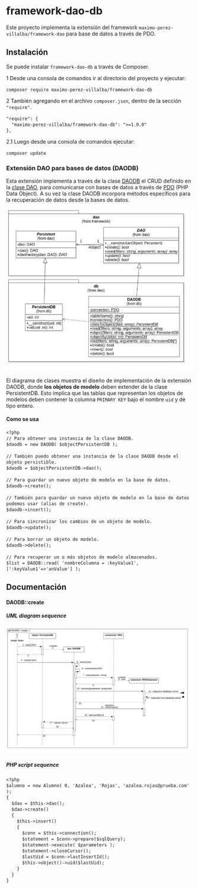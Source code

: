 # framework-dao-db
Este proyecto implementa la extensión del framework `maximo-perez-villalba/framework-dao` para base de datos a través de PDO.


## Instalación
Se puede instalar `framework-dao-db` a través de Composer.

1 Desde una consola de comandos ir al directorio del proyecto y ejecutar:
```
composer require maximo-perez-villalba/framework-dao-db
```

2 También agregando en el archivo `composer.json`, dentro de la sección  `"require"`.
```
"require": {
  "maximo-perez-villalba/framework-dao-db": ">=1.0.0"
},
```
2.1 Luego desde una consola de comandos ejecutar:
```
composer update
```


### Extensión DAO para bases de datos (DAODB)
Esta extensión implementa a través de la clase [DAODB](/src/framework/dao/db/DAODB.php) el CRUD definido en la [clase DAO](https://github.com/maximo-perez-villalba/framework-dao/blob/main/src/framework/dao/DAO.php), para comunicarse con bases de datos a través de [PDO](https://www.php.net/manual/es/class.pdo) (PHP Data Object). A su vez la clase DAODB incorpora métodos específicos para la recuperación de datos desde la bases de datos.


![image:uml-class-daodb.png](/docs/uml-class-daodb.png)

El diagrama de clases muestra el diseño de implementación de la extensión DAODB, donde **los objetos de modelo** deben extender de la clase PersistentDB. Esto implica que las tablas que representan los objetos de modelos deben contener la columna `PRIMARY KEY` bajo el nombre `uid` y de tipo entero.


#### Como se usa
```
<?php
// Para obtener una instancia de la clase DAODB.
$daodb = new DAODB( $objectPersistentDB );

// También puedo obtener una instancia de la clase DAODB desde el objeto persistible. 
$daodb = $objectPersistentDB->dao();

// Para guardar un nuevo objeto de modelo en la base de datos.
$daodb->create();

// También para guardar un nuevo objeto de modelo en la base de datos podemos usar (alias de create).
$daodb->insert();

// Para sincronizar los cambios de un objeto de modelo.
$daodb->update();

// Para borrar un objeto de modelo.
$daodb->delete();

// Para recuperar un o más objetos de modelo almacenados.
$list = DAODB::read( 'nombreColumna = :keyValue1', [':keyValue1'=>'anValue'] );
```


## Documentación


#### DAODB::create

##### UML diagram sequence
![image:uml-sequence-daodb-create.png](/docs/uml-sequence-daodb-create.png)

##### PHP script sequence
```
<?php
$alumno = new Alumno( 0, 'Azalea', 'Rojas', 'azalea.rojas@prueba.com' );
{
  $dao = $this->dao();
  $dao->create()
  {
    $this->insert()
    {
      $conn = $this->connection();    
      $statement = $conn->prepare($sqlQuery);
      $statement->execute( $parameters );
      $statement->closeCursor();
      $lastUid = $conn->lastInsertId();
      $this->object()->uid($lastUid);
    }
  }
}
```
